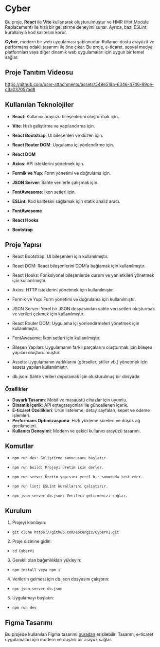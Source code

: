 # Cyber

Bu proje, **React** ile **Vite** kullanarak oluşturulmuştur ve HMR (Hot Module Replacement) ile hızlı bir geliştirme deneyimi sunar. Ayrıca, bazı ESLint kurallarıyla kod kalitesini korur.

**Cyber**, modern bir web uygulaması şablonudur. Kullanıcı dostu arayüzü ve performans odaklı tasarımı ile öne çıkar. Bu proje, e-ticaret, sosyal medya platformları veya diğer dinamik web uygulamaları için uygun bir temel sağlar.

## Proje Tanıtım Videosu

https://github.com/user-attachments/assets/549e519a-6346-4746-89ce-c3a037057ad8

## Kullanılan Teknolojiler

- **React**: Kullanıcı arayüzü bileşenlerini oluşturmak için.

- **Vite**: Hızlı geliştirme ve yapılandırma için.

- **React Bootstrap**: UI bileşenleri ve düzen için.

- **React Router DOM**: Uygulama içi yönlendirme için.

- **React DOM**

- **Axios**: API isteklerini yönetmek için.

- **Formik ve Yup**: Form yönetimi ve doğrulama için.

- **JSON Server**: Sahte verilerle çalışmak için.

- **FontAwesome**: İkon setleri için.

- **ESLint**: Kod kalitesini sağlamak için statik analiz aracı.

- **FontAwesome**

- **React Hooks**

- **Bootstrap**

## Proje Yapısı

- React Bootstrap: UI bileşenleri için kullanılmıştır.

- React DOM: React bileşenlerini DOM'a bağlamak için kullanılmıştır.

- React Hooks: Fonksiyonel bileşenlerde durum ve yan etkileri yönetmek için kullanılmıştır.

- Axios: HTTP isteklerini yönetmek için kullanılmıştır.

- Formik ve Yup: Form yönetimi ve doğrulama için kullanılmıştır.

- JSON Server: Yerel bir JSON dosyasından sahte veri setleri oluşturmak ve verileri çekmek için kullanılmıştır.

- React Router DOM: Uygulama içi yönlendirmeleri yönetmek için kullanılmıştır.

- FontAwesome: İkon setleri için kullanılmıştır.

- Bileşen Yapıları: Uygulamanın farklı parçalarını oluşturmak için bileşen yapıları oluşturulmuştur.

- Assets: Uygulamanın varlıklarını (görseller, stiller vb.) yönetmek için assets yapıları kullanılmıştır.

- db.json: Sahte verileri depolamak için oluşturulmuş bir dosyadır.

### Özellikler

- **Duyarlı Tasarım**: Mobil ve masaüstü cihazlar için uyumlu.
- **Dinamik İçerik**: API entegrasyonları ile güncellenen içerik.
- **E-ticaret Özellikleri**: Ürün listeleme, detay sayfaları, sepet ve ödeme işlemleri.
- **Performans Optimizasyonu**: Hızlı yükleme süreleri ve düşük ağ gecikmeleri.
- **Kullanıcı Deneyimi**: Modern ve çekici kullanıcı arayüzü tasarımı.

## Komutlar

- `npm run dev: Geliştirme sunucusunu başlatır.`

- `npm run build: Projeyi üretim için derler. `

- `npm run serve: Üretim yapısını yerel bir sunucuda test eder. `

- `npm run lint: ESLint kurallarını çalıştırır.`

- `npx json-server db.json: Verileri getirmemizi sağlar.`

## Kurulum

1. Projeyi klonlayın:

- `git clone https://github.com/ebcengiz/CyberV1.git`

2. Proje dizinine gidin:

- `cd CyberV1`

3. Gerekli olan bağımlılıkları yükleyin:

- `npm install veya npm i`

4. Verilerin gelmesi için db.json dosyasını çalıştırın:

- `npx json-server db.json`

5. Uygulamayı başlatın:

- `npm run dev`

## Figma Tasarımı

Bu projede kullanılan Figma tasarımı [buradan](<https://www.figma.com/design/wTUchfS1t0YTSCeSmZ42ru/E-commerce-Responsive-Template-(Community)-(Copy)?node-id=0-1&t=xtkmHdmiQYec1P3Y-0>) erişilebilir. Tasarım, e-ticaret uygulamaları için modern ve duyarlı bir arayüz sağlar.
